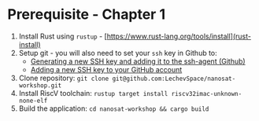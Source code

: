 # Prerequisite - Chapter 1

1. Install Rust using `rustup` - [https://www.rust-lang.org/tools/install](rust-install)
2. Setup git - you will also need to set your `ssh` key in Github to:
   - [Generating a new SSH key and adding it to the ssh-agent (Github)][github-generate-ssh-key]
   - [Adding a new SSH key to your GitHub account][github-add-key-to-account]
3. Clone repository: `git clone git@github.com:LechevSpace/nanosat-workshop.git`
4. Install RiscV toolchain: `rustup target install riscv32imac-unknown-none-elf`
5. Build the application: `cd nanosat-workshop && cargo build`

[rust-install]: https://www.rust-lang.org/tools/install
[github-generate-ssh-key]: https://docs.github.com/en/authentication/connecting-to-github-with-ssh/generating-a-new-ssh-key-and-adding-it-to-the-ssh-agent
[github-add-key-to-account]: https://docs.github.com/en/authentication/connecting-to-github-with-ssh/adding-a-new-ssh-key-to-your-github-account